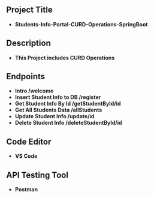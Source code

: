 ## Project Title
- **Students-Info-Portal-CURD-Operations-SpringBoot**

## Description
- **This Project includes CURD Operations**

## Endpoints
- **Intro /welcome**
- **Insert Student Info to DB /register**
- **Get Student Info By Id /getStudentById/id**
- **Get All Students Data /allStudents**
- **Update Student Info /update/id**
- **Delete Student Info /deleteStudentById/id**

## Code Editor
- **VS Code**

## API Testing Tool
- **Postman**
